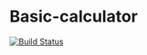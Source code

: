 # Basic-calculator
[![Build Status](https://travis-ci.com/Adam-smh/Basic-calculator.svg?branch=main)](https://travis-ci.com/Adam-smh/Basic-calculator)
